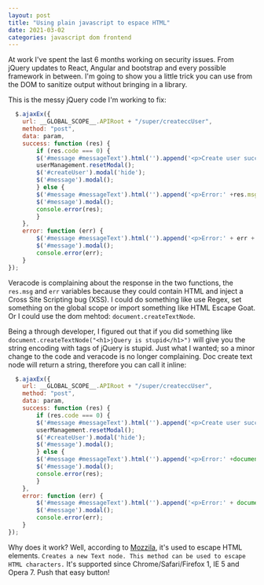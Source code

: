 ```yaml
---
layout: post
title: "Using plain javascript to espace HTML"
date: 2021-03-02
categories: javascript dom frontend
---
```


At work I've spent the last 6 months working on security issues. From jQuery updates to React, Angular and bootstrap and every possible framework in between. I'm going to show you a little trick you can use from the DOM to sanitize output without bringing in a library. 

This is the messy jQuery code I'm working to fix: 

```javascript
  $.ajaxEx({
    url: __GLOBAL_SCOPE__.APIRoot + "/super/createccUser",
    method: "post",
    data: param,
    success: function (res) {
        if (res.code === 0) {
        $('#message #messageText').html('').append('<p>Create user success!</p>');
        userManagement.resetModal();
        $('#createUser').modal('hide');
        $('#message').modal();
        } else {
        $('#message #messageText').html('').append('<p>Error:' +res.msg+ '</p>');
        $('#message').modal();
        console.error(res);
        }
    },
    error: function (err) {
        $('#message #messageText').html('').append('<p>Error:' + err + '</p>');
        $('#message').modal();
        console.error(err);
    }
});
```

Veracode is complaining about the response in the two functions, the `res.msg` and `err` variables because they could contain HTML and inject a Cross Site Scripting bug (XSS). I could do something like use Regex, set something on the global scope or import something like HTML Escape Goat. Or I could use the dom mehtod: `document.createTextNode`. 

Being a through developer, I figured out that if you did something like `document.createTextNode("<h1>jQuery is stupid</h1>")` will give you the string encoding with tags of jQuery is stupid. Just what I wanted; so a minor change to the code and veracode is no longer complaining. Doc create text node will return a string, therefore you can call it inline:  

```javascript
  $.ajaxEx({
    url: __GLOBAL_SCOPE__.APIRoot + "/super/createccUser",
    method: "post",
    data: param,
    success: function (res) {
        if (res.code === 0) {
        $('#message #messageText').html('').append('<p>Create user success!</p>');
        userManagement.resetModal();
        $('#createUser').modal('hide');
        $('#message').modal();
        } else {
        $('#message #messageText').html('').append('<p>Error:' +document.createTextNode(res.msg)+ '</p>');
        $('#message').modal();
        console.error(res);
        }
    },
    error: function (err) {
        $('#message #messageText').html('').append('<p>Error:' + document.createTextNode(err) + '</p>');
        $('#message').modal();
        console.error(err);
    }
});
```

Why does it work? Well, according to <a href="https://developer.mozilla.org/en-US/docs/Web/API/Document/createTextNode">Mozzila</a>, it's used to escape HTML elements. `Creates a new Text node. This method can be used to escape HTML characters.` It's supported since Chrome/Safari/Firefox 1, IE 5 and Opera 7. Push that easy button! 
